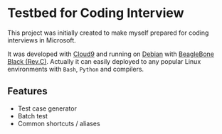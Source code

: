 Testbed for Coding Interview
=============================

This project was initially created to make myself prepared for coding interviews in Microsoft.

It was developed with [Cloud9](https://c9.io/) and running on [Debian](http://beagleboard.org/project/Debian/) with [BeagleBone Black (Rev.C)](http://elinux.org/Beagleboard:BeagleBoneBlack). Actually it can easily deployed to any popular Linux environments with `Bash`, `Python` and compilers.


## Features
* Test case generator     
* Batch test      
* Common shortcuts / aliases      

